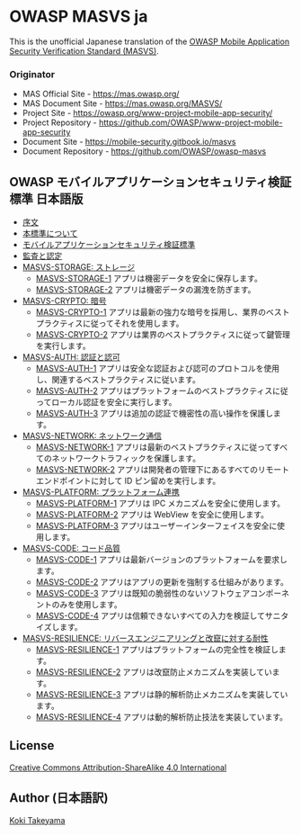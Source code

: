 # OWASP MASVS ja

This is the unofficial Japanese translation of the [OWASP Mobile Application Security Verification Standard (MASVS)](https://github.com/OWASP/owasp-masvs).

### Originator

- MAS Official Site - <https://mas.owasp.org/>
- MAS Document Site - <https://mas.owasp.org/MASVS/>
- Project Site - <https://owasp.org/www-project-mobile-app-security/>
- Project Repository - <https://github.com/OWASP/www-project-mobile-app-security>
- Document Site - <https://mobile-security.gitbook.io/masvs>
- Document Repository - <https://github.com/OWASP/owasp-masvs>

## OWASP モバイルアプリケーションセキュリティ検証標準 日本語版

* [序文](Document/01-Foreword.md)
* [本標準について](Document/02-Frontispiece.md)
* [モバイルアプリケーションセキュリティ検証標準](Document/03-Using_the_MASVS.md)
* [監査と認定](Document/04-Assessment_and_Certification.md)
* [MASVS-STORAGE: ストレージ](Document/05-MASVS-STORAGE.md)
  * [MASVS-STORAGE-1](controls/MASVS-STORAGE-1.md) アプリは機密データを安全に保存します。
  * [MASVS-STORAGE-2](controls/MASVS-STORAGE-2.md) アプリは機密データの漏洩を防ぎます。
* [MASVS-CRYPTO: 暗号](Document/06-MASVS-CRYPTO.md)
  * [MASVS-CRYPTO-1](controls/MASVS-CRYPTO-1.md) アプリは最新の強力な暗号を採用し、業界のベストプラクティスに従ってそれを使用します。
  * [MASVS-CRYPTO-2](controls/MASVS-CRYPTO-1.md) アプリは業界のベストプラクティスに従って鍵管理を実行します。
* [MASVS-AUTH: 認証と認可](Document/07-MASVS-AUTH.md)
  * [MASVS-AUTH-1](controls/MASVS-AUTH-1.md) アプリは安全な認証および認可のプロトコルを使用し、関連するベストプラクティスに従います。
  * [MASVS-AUTH-2](controls/MASVS-AUTH-2.md) アプリはプラットフォームのベストプラクティスに従ってローカル認証を安全に実行します。
  * [MASVS-AUTH-3](controls/MASVS-AUTH-3.md) アプリは追加の認証で機密性の高い操作を保護します。
* [MASVS-NETWORK: ネットワーク通信](Document/08-MASVS-NETWORK.md)
  * [MASVS-NETWORK-1](controls/MASVS-NETWORK-1.md) アプリは最新のベストプラクティスに従ってすべてのネットワークトラフィックを保護します。
  * [MASVS-NETWORK-2](controls/MASVS-NETWORK-2.md) アプリは開発者の管理下にあるすべてのリモートエンドポイントに対して ID ピン留めを実行します。
* [MASVS-PLATFORM: プラットフォーム連携](Document/09-MASVS-PLATFORM.md)
  * [MASVS-PLATFORM-1](controls/MASVS-PLATFORM-1.md) アプリは IPC メカニズムを安全に使用します。
  * [MASVS-PLATFORM-2](controls/MASVS-PLATFORM-2.md) アプリは WebView を安全に使用します。
  * [MASVS-PLATFORM-3](controls/MASVS-PLATFORM-3.md) アプリはユーザーインターフェイスを安全に使用します。
* [MASVS-CODE: コード品質](Document/10-MASVS-CODE.md)
  * [MASVS-CODE-1](controls/MASVS-CODE-1.md) アプリは最新バージョンのプラットフォームを要求します。
  * [MASVS-CODE-2](controls/MASVS-CODE-2.md) アプリはアプリの更新を強制する仕組みがあります。
  * [MASVS-CODE-3](controls/MASVS-CODE-3.md) アプリは既知の脆弱性のないソフトウェアコンポーネントのみを使用します。
  * [MASVS-CODE-4](controls/MASVS-CODE-4.md) アプリは信頼できないすべての入力を検証してサニタイズします。
* [MASVS-RESILIENCE: リバースエンジニアリングと改竄に対する耐性](Document/11-MASVS-RESILIENCE.md)
  * [MASVS-RESILIENCE-1](controls/MASVS-RESILIENCE-1.md) アプリはプラットフォームの完全性を検証します。
  * [MASVS-RESILIENCE-2](controls/MASVS-RESILIENCE-2.md) アプリは改竄防止メカニズムを実装しています。
  * [MASVS-RESILIENCE-3](controls/MASVS-RESILIENCE-3.md) アプリは静的解析防止メカニズムを実装しています。
  * [MASVS-RESILIENCE-4](controls/MASVS-RESILIENCE-4.md) アプリは動的解析防止技法を実装しています。

## License

[Creative Commons Attribution-ShareAlike 4.0 International](https://creativecommons.org/licenses/by-sa/4.0/)

## Author (日本語訳)

[Koki Takeyama](https://github.com/coky-t)
